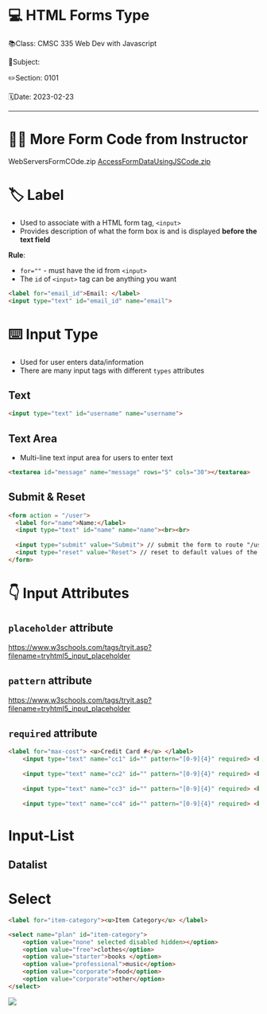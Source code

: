 # 💻 HTML Forms Type

📚Class: CMSC 335 Web Dev with Javascript

📘Subject: <a href="https://github.com/lamula21/cheat-sheets/blob/main/"></a>

✏️Section: 0101

🗓️Date: 2023-02-23


---

# 👨‍🏫 More Form Code from Instructor
WebServersFormCOde.zip
[AccessFormDataUsingJSCode.zip](https://www.cs.umd.edu/class/spring2023/cmsc335/prot/lectures/Week09/AccessFormDataUsingJSCode.zip)


# 🏷️ Label
- Used to associate with a HTML form tag, `<input>`
- Provides description of what the form box is and is displayed **before the text field**

**Rule**:
- `for=""` - must have the id from `<input>`
- The `id` of `<input>` tag can be anything you want
```html
<label for="email_id">Email: </label>
<input type="text" id="email_id" name="email">
```


# ⌨️ Input Type
- Used for user enters data/information
- There are many input tags with different `types` attributes

## Text
```html
<input type="text" id="username" name="username">
```

## Text Area
- Multi-line text input area for users to enter text
```html
<textarea id="message" name="message" rows="5" cols="30"></textarea>
```

## Submit & Reset
```html
<form action = "/user">
  <label for="name">Name:</label>
  <input type="text" id="name" name="name"><br><br>
  
  <input type="submit" value="Submit"> // submit the form to route "/user"
  <input type="reset" value="Reset"> // reset to default values of the form
</form>

```


# 👇 Input Attributes
## `placeholder` attribute
https://www.w3schools.com/tags/tryit.asp?filename=tryhtml5_input_placeholder

## `pattern` attribute
https://www.w3schools.com/tags/tryit.asp?filename=tryhtml5_input_placeholder

## `required` attribute
```html
<label for="max-cost"> <u>Credit Card #</u> </label>
	<input type="text" name="cc1" id="" pattern="[0-9]{4}" required> <br> <br>
	
	<input type="text" name="cc2" id="" pattern="[0-9]{4}" required> <br> <br>
	
	<input type="text" name="cc3" id="" pattern="[0-9]{4}" required> <br> <br>
	
	<input type="text" name="cc4" id="" pattern="[0-9]{4}" required> <br> <br>
```


# Input-List
## Datalist


# Select
```html
<label for="item-category"><u>Item Category</u> </label>

<select name="plan" id="item-category">
	<option value="none" selected disabled hidden></option>
	<option value="free">clothes</option>
	<option value="starter">books </option>
	<option value="professional">music</option>
	<option value="corporate">food</option>
	<option value="corporate">other</option>
</select>
```

![](../Assets/20230223202341.png)
